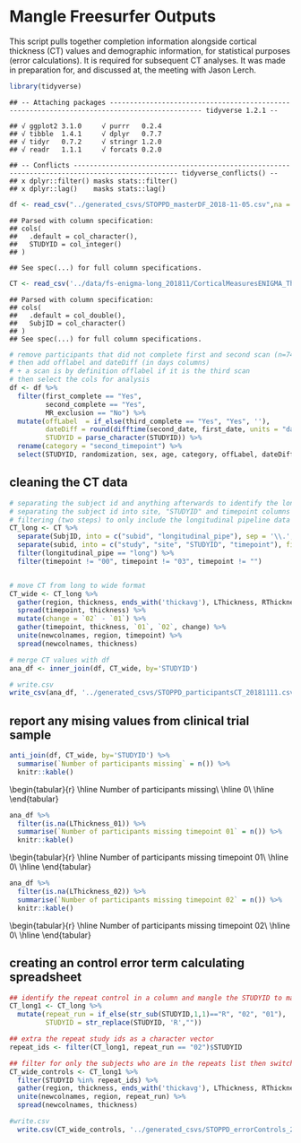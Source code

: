 # Mangle Freesurfer Outputs

This script pulls together completion information alongside cortical thickness (CT) values and demographic information, for statistical purposes (error calculations). It is required for subsequent CT analyses. It was made in preparation for, and discussed at, the meeting with Jason Lerch. 


```r
library(tidyverse)
```

```
## -- Attaching packages --------------------------------------------------------------------------------------------- tidyverse 1.2.1 --
```

```
## √ ggplot2 3.1.0     √ purrr   0.2.4
## √ tibble  1.4.1     √ dplyr   0.7.7
## √ tidyr   0.7.2     √ stringr 1.2.0
## √ readr   1.1.1     √ forcats 0.2.0
```

```
## -- Conflicts ------------------------------------------------------------------------------------------------ tidyverse_conflicts() --
## x dplyr::filter() masks stats::filter()
## x dplyr::lag()    masks stats::lag()
```

```r
df <- read_csv("../generated_csvs/STOPPD_masterDF_2018-11-05.csv",na = "empty") #spreadsheet created by 03_STOPPD_masterDF.rmd
```

```
## Parsed with column specification:
## cols(
##   .default = col_character(),
##   STUDYID = col_integer()
## )
```

```
## See spec(...) for full column specifications.
```

```r
CT <- read_csv('../data/fs-enigma-long_201811/CorticalMeasuresENIGMA_ThickAvg.csv') #bring in CT data, from pipelines
```

```
## Parsed with column specification:
## cols(
##   .default = col_double(),
##   SubjID = col_character()
## )
## See spec(...) for full column specifications.
```


```r
# remove participants that did not complete first and second scan (n=74)
# then add offlabel and dateDiff (in days columns)
# + a scan is by definition offlabel if it is the third scan
# then select the cols for analysis
df <- df %>%
  filter(first_complete == "Yes", 
         second_complete == "Yes",
         MR_exclusion == "No") %>%
  mutate(offLabel  = if_else(third_complete == "Yes", "Yes", ''),
         dateDiff = round(difftime(second_date, first_date, units = "days"), 0),
         STUDYID = parse_character(STUDYID)) %>%
  rename(category = "second_timepoint") %>%
  select(STUDYID, randomization, sex, age, category, offLabel, dateDiff)
```

## cleaning the CT data



```r
# separating the subject id and anything afterwards to identify the longtudinal pipeline participants
# separating the subject id into site, "STUDYID" and timepoint columns
# filtering (two steps) to only include the longitudinal pipeline data
CT_long <- CT %>%
  separate(SubjID, into = c("subid", "longitudinal_pipe"), sep = '\\.', extra = "drop", fill = "right") %>%
  separate(subid, into = c("study", "site", "STUDYID", "timepoint"), fill = "right") %>%
  filter(longitudinal_pipe == "long") %>%
  filter(timepoint != "00", timepoint != "03", timepoint != "")


# move CT from long to wide format
CT_wide <- CT_long %>%
  gather(region, thickness, ends_with('thickavg'), LThickness, RThickness, LSurfArea, RSurfArea, ICV) %>%
  spread(timepoint, thickness) %>%
  mutate(change = `02` - `01`) %>%
  gather(timepoint, thickness, `01`, `02`, change) %>%
  unite(newcolnames, region, timepoint) %>%
  spread(newcolnames, thickness)
```



```r
# merge CT values with df
ana_df <- inner_join(df, CT_wide, by='STUDYID')

# write.csv
write_csv(ana_df, '../generated_csvs/STOPPD_participantsCT_20181111.csv')
```

## report any mising values from clinical trial sample


```r
anti_join(df, CT_wide, by='STUDYID') %>%
  summarise(`Number of participants missing` = n()) %>%
  knitr::kable()
```


\begin{tabular}{r}
\hline
Number of participants missing\\
\hline
0\\
\hline
\end{tabular}

```r
ana_df %>%
  filter(is.na(LThickness_01)) %>%
  summarise(`Number of participants missing timepoint 01` = n()) %>%
  knitr::kable()
```


\begin{tabular}{r}
\hline
Number of participants missing timepoint 01\\
\hline
0\\
\hline
\end{tabular}


```r
ana_df %>%
  filter(is.na(LThickness_02)) %>%
  summarise(`Number of participants missing timepoint 02` = n()) %>%
  knitr::kable()
```


\begin{tabular}{r}
\hline
Number of participants missing timepoint 02\\
\hline
0\\
\hline
\end{tabular}

## creating an control error term calculating spreadsheet


```r
## identify the repeat control in a column and mangle the STUDYID to match in a new column
CT_long1 <- CT_long %>%
  mutate(repeat_run = if_else(str_sub(STUDYID,1,1)=="R", "02", "01"),
         STUDYID = str_replace(STUDYID, 'R',"")) 

## extra the repeat study ids as a character vector
repeat_ids <- filter(CT_long1, repeat_run == "02")$STUDYID

## filter for only the subjects who are in the repeats list then switch to wide format
CT_wide_controls <- CT_long1 %>%
  filter(STUDYID %in% repeat_ids) %>% 
  gather(region, thickness, ends_with('thickavg'), LThickness, RThickness, LSurfArea, RSurfArea, ICV) %>%
  unite(newcolnames, region, repeat_run) %>%
  spread(newcolnames, thickness)

#write.csv
  write.csv(CT_wide_controls, '../generated_csvs/STOPPD_errorControls_2018-11-05.csv', row.names = FALSE)
```

